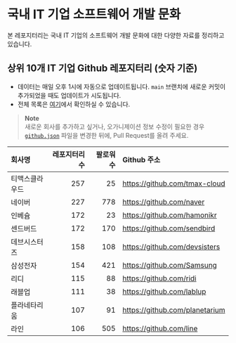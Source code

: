 # 국내 IT 기업 소프트웨어 개발 문화
본 레포지터리는 국내 IT 기업의 소프트웨어 개발 문화에 대한 다양한 자료를 정리하고 있습니다.

## 상위 10개 IT 기업 Github 레포지터리 (숫자 기준)

- 데이터는 매일 오후 1시에 자동으로 업데이트됩니다. `main` 브랜치에 새로운 커밋이 추가되었을 때도 업데이트가 시도됩니다.
- 전체 목록은 [여기](./github.md)에서 확인하실 수 있습니다.

> **Note**<br />
> 새로운 회사를 추가하고 싶거나, 오가니제이션 정보 수정이 필요한 경우 [`github.json`](./github.json) 파일을 변경한 뒤에, Pull Request를 올려 주세요.

<!-- MARKDOWN_TABLE(GITHUB): START -->

| **회사명** | **레포지터리 수** | **팔로워 수** | **Github 주소** |
|:---|---:|---:|:---|
| 티맥스클라우드 | 257 | 25 | https://github.com/tmax-cloud |
| 네이버 | 227 | 778 | https://github.com/naver |
| 인베슘 | 172 | 23 | https://github.com/hamonikr |
| 센드버드 | 172 | 170 | https://github.com/sendbird |
| 데브시스터즈 | 158 | 108 | https://github.com/devsisters |
| 삼성전자 | 154 | 421 | https://github.com/Samsung |
| 리디 | 115 | 88 | https://github.com/ridi |
| 래블업 | 111 | 38 | https://github.com/lablup |
| 플라네타리움 | 107 | 91 | https://github.com/planetarium |
| 라인 | 106 | 505 | https://github.com/line |

<!-- MARKDOWN_TABLE(GITHUB): END -->
